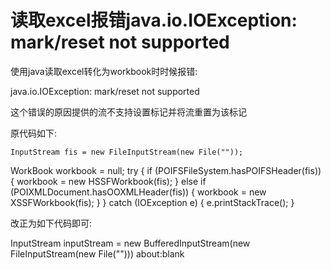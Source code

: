# 读取excel报错java.io.IOException: mark/reset not supported

使用java读取excel转化为workbook时时候报错:

java.io.IOException: mark/reset not supported

这个错误的原因提供的流不支持设置标记并将流重置为该标记

原代码如下:

```text
InputStream fis = new FileInputStream(new File(""));
```

WorkBook workbook = null; try { if \(POIFSFileSystem.hasPOIFSHeader\(fis\)\) { workbook = new HSSFWorkbook\(fis\); } else if \(POIXMLDocument.hasOOXMLHeader\(fis\)\) { workbook = new XSSFWorkbook\(fis\); } } catch \(IOException e\) { e.printStackTrace\(\); }

改正为如下代码即可:

InputStream inputStream = new BufferedInputStream\(new FileInputStream\(new File\(""\)\)\) about:blank

